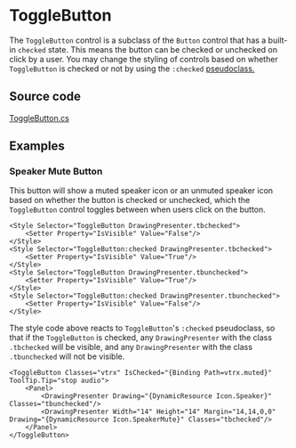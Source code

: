 # ToggleButton

The `ToggleButton` control is a subclass of the `Button` control that has a built-in `checked` state. This means the button can be checked or unchecked on click by a user. You may change the styling of controls based on whether `ToggleButton` is checked or not by using the `:checked` [pseudoclass.](https://docs.avaloniaui.net/docs/styling/styles#pseudoclasses)

## Source code <a id="source-code"></a>

[ToggleButton.cs](https://github.com/AvaloniaUI/Avalonia/blob/master/src/Avalonia.Controls/Primitives/ToggleButton.cs)

## Examples <a id="examples"></a>

### Speaker Mute Button <a id="speaker-mute-button"></a>

This button will show a muted speaker icon or an unmuted speaker icon based on whether the button is checked or unchecked, which the `ToggleButton` control toggles between when users click on the button.

```markup
<Style Selector="ToggleButton DrawingPresenter.tbchecked">
    <Setter Property="IsVisible" Value="False"/>
</Style>
<Style Selector="ToggleButton:checked DrawingPresenter.tbchecked">
    <Setter Property="IsVisible" Value="True"/>
</Style>
<Style Selector="ToggleButton DrawingPresenter.tbunchecked">
    <Setter Property="IsVisible" Value="True"/>
</Style>
<Style Selector="ToggleButton:checked DrawingPresenter.tbunchecked">
    <Setter Property="IsVisible" Value="False"/>
</Style>
```

The style code above reacts to `ToggleButton`'s `:checked` pseudoclass, so that if the `ToggleButton` is checked, any `DrawingPresenter` with the class `.tbchecked` will be visible, and any `DrawingPresenter` with the class `.tbunchecked` will not be visible.

```markup
<ToggleButton Classes="vtrx" IsChecked="{Binding Path=vtrx.muted}" ToolTip.Tip="stop audio">
    <Panel>
        <DrawingPresenter Drawing="{DynamicResource Icon.Speaker}" Classes="tbunchecked"/>
        <DrawingPresenter Width="14" Height="14" Margin="14,14,0,0" Drawing="{DynamicResource Icon.SpeakerMute}" Classes="tbchecked"/>
    </Panel>
</ToggleButton>
```

